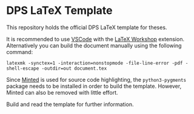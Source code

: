 # DPS LaTeX Template

This repository holds the official DPS LaTeX template for theses.

It is recommended to use [VSCode](https://code.visualstudio.com/) with the [LaTeX Workshop](https://marketplace.visualstudio.com/items?itemName=James-Yu.latex-workshop) extension.
Alternatively you can build the document manually using the following command:

    latexmk -synctex=1 -interaction=nonstopmode -file-line-error -pdf -shell-escape -outdir=out document.tex

Since [Minted](https://ctan.org/pkg/minted) is used for source code highlighting, the `python3-pygments` package needs to be installed in order to build the template.
However, Minted can also be removed with little effort.

Build and read the template for further information.
